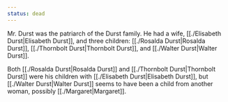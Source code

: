 ```yaml
---
status: dead
---
```


Mr. Durst was the patriarch of the Durst family. He had a wife, [[./Elisabeth Durst|Elisabeth Durst]], and three children: [[./Rosalda Durst|Rosalda Durst]], [[./Thornbolt Durst|Thornbolt Durst]], and [[./Walter Durst|Walter Durst]].

Both [[./Rosalda Durst|Rosalda Durst]] and [[./Thornbolt Durst|Thornbolt Durst]] were his children with [[./Elisabeth Durst|Elisabeth Durst]], but [[./Walter Durst|Walter Durst]] seems to have been a child from another woman, possibly [[./Margaret|Margaret]].